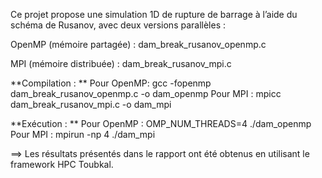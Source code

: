 Ce projet propose une simulation 1D de rupture de barrage à l’aide du schéma de Rusanov, avec deux versions parallèles :

OpenMP (mémoire partagée) : dam_break_rusanov_openmp.c

MPI (mémoire distribuée) : dam_break_rusanov_mpi.c

**Compilation : **
Pour OpenMP: gcc -fopenmp dam_break_rusanov_openmp.c -o dam_openmp
Pour MPI : mpicc dam_break_rusanov_mpi.c -o dam_mpi

**Exécution : **
Pour OpenMP : OMP_NUM_THREADS=4 ./dam_openmp
Pour MPI : mpirun -np 4 ./dam_mpi

==> Les résultats présentés dans le rapport ont été obtenus en utilisant le framework HPC Toubkal.

